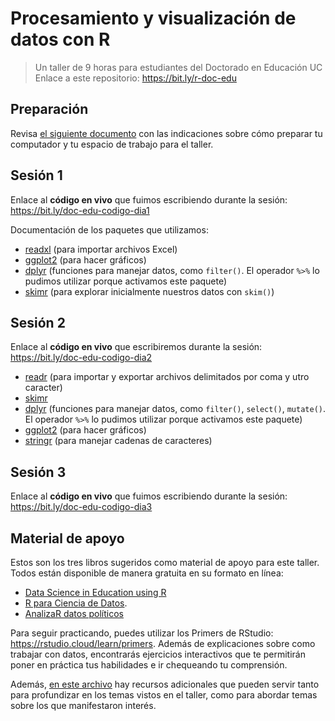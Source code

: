 # Procesamiento y visualización de datos con R

> Un taller de 9 horas para estudiantes del Doctorado en Educación UC
> Enlace a este repositorio: https://bit.ly/r-doc-edu


## Preparación

Revisa [el siguiente documento](https://github.com/rivaquiroga/taller-r-doctorado-educacion/blob/master/preparacion.md) con las indicaciones sobre cómo preparar tu computador y tu espacio de trabajo para el taller. 

## Sesión 1

Enlace al **código en vivo** que fuimos escribiendo durante la sesión: https://bit.ly/doc-edu-codigo-dia1

Documentación de los paquetes que utilizamos:

- [readxl](https://readxl.tidyverse.org/) (para importar archivos Excel)
- [ggplot2](https://ggplot2.tidyverse.org/) (para hacer gráficos)
- [dplyr](https://ggplot2.tidyverse.org/) (funciones para manejar datos, como `filter()`. El operador ` %>% ` lo pudimos utilizar porque activamos este paquete)
- [skimr](https://docs.ropensci.org/skimr/) (para explorar inicialmente nuestros datos con `skim()`)


## Sesión 2

Enlace al **código en vivo** que escribiremos durante la sesión: https://bit.ly/doc-edu-codigo-dia2

- [readr](https://readr.tidyverse.org/) (para importar y exportar archivos delimitados por coma y utro caracter)
- [skimr](https://docs.ropensci.org/skimr/)
- [dplyr](https://ggplot2.tidyverse.org/) (funciones para manejar datos, como `filter()`, `select()`, `mutate()`. El operador ` %>% ` lo pudimos utilizar porque activamos este paquete)
- [ggplot2](https://ggplot2.tidyverse.org/) (para hacer gráficos)
- [stringr](https://ggplot2.tidyverse.org/) (para manejar cadenas de caracteres)


## Sesión 3

Enlace al **código en vivo** que fuimos escribiendo durante la sesión: https://bit.ly/doc-edu-codigo-dia3


## Material de apoyo

Estos son los tres libros sugeridos como material de apoyo para este taller. Todos están disponible de manera gratuita en su formato en línea:

- [Data Science in Education using R](https://datascienceineducation.com/)
- [R para Ciencia de Datos](https://es.r4ds.hadley.nz/).  
- [AnalizaR datos políticos](https://arcruz0.github.io/libroadp/)

Para seguir practicando, puedes utilizar los Primers de RStudio: https://rstudio.cloud/learn/primers. Además de explicaciones sobre como trabajar con datos, encontrarás ejercicios interactivos que te permitirán poner en práctica tus habilidades e ir chequeando tu comprensión. 

Además, [en este archivo](https://github.com/rivaquiroga/taller-r-doctorado-educacion/blob/master/recursos_adicionales.md) hay recursos adicionales que pueden servir tanto para profundizar en los temas vistos en el taller, como para abordar temas sobre los que manifestaron interés.
